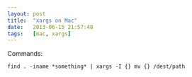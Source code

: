 ```yaml
---
layout: post
title:  "xargs on Mac"
date:   2013-06-15 21:57:48
tags:   [mac, xargs]
---
```


Commands:

    find . -iname *something* | xargs -I {} mv {} /dest/path